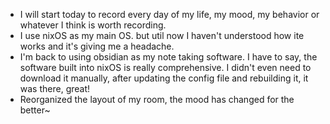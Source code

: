 -  I will start today to record every day of my life, my mood, my behavior or whatever I think is worth recording.
-  I use nixOS as my main OS. but util now I haven't understood how ite works and it's giving me a headache.
- I'm back to using obsidian as my note taking software. I have to say, the software built into nixOS is really comprehensive. I didn't even need to download it manually, after updating the config file and rebuilding it, it was there, great!
- Reorganized the layout of my room, the mood has changed for the better~